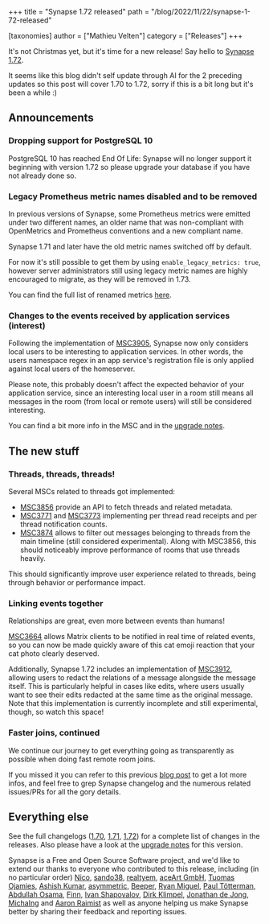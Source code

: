 +++
title = "Synapse 1.72 released"
path = "/blog/2022/11/22/synapse-1-72-released"

[taxonomies]
author = ["Mathieu Velten"]
category = ["Releases"]
+++

It's not Christmas yet, but it's time for a new release! Say hello to [Synapse
1.72](https://github.com/matrix-org/synapse/releases/tag/v1.72.0).

It seems like this blog didn't self update through AI for the 2 preceding
updates so this post will cover 1.70 to 1.72, sorry if this is a bit long but
it's been a while :)

## Announcements

### Dropping support for PostgreSQL 10

PostgreSQL 10 has reached End Of Life: Synapse will no longer support it
beginning with version 1.72 so please upgrade your database if you have not
already done so.

### Legacy Prometheus metric names disabled and to be removed

In previous versions of Synapse, some Prometheus metrics were emitted under two
different names, an older name that was non-compliant with OpenMetrics and
Prometheus conventions and a new compliant name.

Synapse 1.71 and later have the old metric names switched off by default.

For now it's still possible to get them by using `enable_legacy_metrics: true`,
however server administrators still using legacy metric names are highly
encouraged to migrate, as they will be removed in 1.73.

You can find the full list of renamed metrics
[here](https://matrix-org.github.io/synapse/v1.72/metrics-howto.html#renaming-of-metrics--deprecation-of-old-names-in-12).

### Changes to the events received by application services (interest)

Following the implementation of
[MSC3905](https://github.com/matrix-org/matrix-spec-proposals/pull/3905),
Synapse now only considers local users to be interesting to application
services. In other words, the users namespace regex in an app service's
registration file is only applied against local users of the homeserver.

Please note, this probably doesn't affect the expected behavior of your
application service, since an interesting local user in a room still means all
messages in the room (from local or remote users) will still be considered
interesting.

You can find a bit more info in the MSC and in the [upgrade
notes](https://matrix-org.github.io/synapse/v1.71/upgrade.html#changes-to-the-events-received-by-application-services-interest).

## The new stuff

### Threads, threads, threads!

Several MSCs related to threads got implemented:
- [MSC3856](https://github.com/matrix-org/matrix-spec-proposals/pull/3856)
  provide an API to fetch threads and related metadata.
- [MSC3771](https://github.com/matrix-org/matrix-spec-proposals/pull/3771) and
  [MSC3773](https://github.com/matrix-org/matrix-spec-proposals/pull/3773)
  implementing per thread read receipts and per thread notification counts.
- [MSC3874](https://github.com/matrix-org/matrix-spec-proposals/pull/3874)
  allows to filter out messages belonging to threads from the main timeline
  (still considered experimental). Along with MSC3856, this should noticeably
  improve performance of rooms that use threads heavily.

This should significantly improve user experience related to threads, being
through behavior or performance impact.

### Linking events together

Relationships are great, even more between events than humans!

[MSC3664](https://github.com/matrix-org/matrix-spec-proposals/pull/3664) allows
Matrix clients to be notified in real time of related events, so you can now be
made quickly aware of this cat emoji reaction that your cat photo clearly
deserved.

Additionally, Synapse 1.72 includes an implementation of
[MSC3912](https://github.com/matrix-org/matrix-spec-proposals/pull/3912),
allowing users to redact the relations of a message alongside the message
itself. This is particularly helpful in cases like edits, where users usually
want to see their edits redacted at the same time as the original message. Note
that this implementation is currently incomplete and still experimental, though,
so watch this space!

### Faster joins, continued

We continue our journey to get everything going as transparently as possible
when doing fast remote room joins.

If you missed it you can refer to this previous [blog
post](https://matrix.org/blog/2022/10/18/testing-faster-remote-room-joins) to
get a lot more infos, and feel free to grep Synapse changelog and the numerous
related issues/PRs for all the gory details.

## Everything else

See the full changelogs
([1.70](https://github.com/matrix-org/synapse/releases/tag/v1.70.0),
[1.71](https://github.com/matrix-org/synapse/releases/tag/v1.71.0),
[1.72](https://github.com/matrix-org/synapse/releases/tag/v1.72.0)) for a
complete list of changes in the releases. Also please have a look at the
[upgrade
notes](https://matrix-org.github.io/synapse/v1.72/upgrade#upgrading-to-v1720)
for this version.

Synapse is a Free and Open Source Software project, and we'd like to extend our
thanks to everyone who contributed to this release, including (in no particular
order) [Nico](https://github.com/deepbluev7),
[sando38](https://github.com/sando38), [realtyem](https://github.com/realtyem),
[aceArt GmbH](https://github.com/aceArt-GmbH), [Tuomas
Ojamies](https://github.com/tuojamie), [Ashish
Kumar](https://github.com/ashfame), [asymmetric](https://github.com/asymmetric),
[Beeper](https://www.beeper.com/), [Ryan
Miguel](https://github.com/renegaderyu), [Paul
Tötterman](https://github.com/ptman), [Abdullah
Osama](https://github.com/Abdullah0sama), [Finn](https://github.com/thefinn93),
[Ivan Shapovalov](https://github.com/intelfx), [Dirk
Klimpel](https://github.com/dklimpel), [Jonathan de
Jong](https://github.com/ShadowJonathan),
[MichaIng](https://github.com/MichaIng) and [Aaron
Raimist](https://github.com/aaronraimist) as well as anyone helping us make
Synapse better by sharing their feedback and reporting issues.

